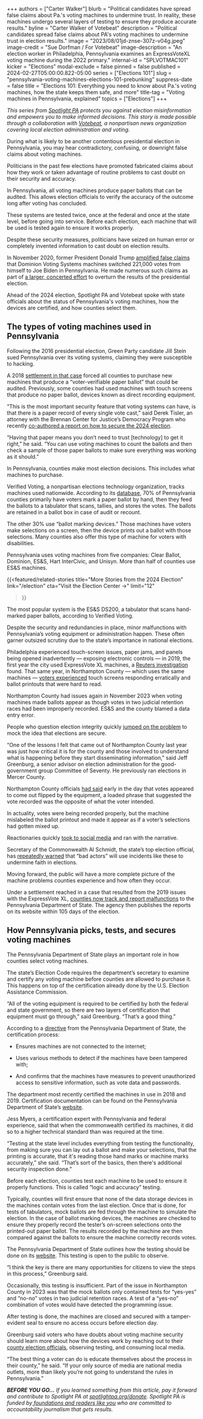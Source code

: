 +++
authors = ["Carter Walker"]
blurb = "Political candidates have spread false claims about Pa.'s voting machines to undermine trust. In reality, these machines undergo several layers of testing to ensure they produce accurate results."
byline = "Carter Walker of Votebeat"
description = "Political candidates spread false claims about PA's voting machines to undermine trust in election results."
image = "2023/08/01jd-znse-307z-v04g.jpeg"
image-credit = "Sue Dorfman / For Votebeat"
image-description = "An election worker in Philadelphia, Pennsylvania examines an ExpressVoteXL voting machine during the 2022 primary."
internal-id = "SPLVOTMAC101"
kicker = "Elections"
modal-exclude = false
pinned = false
published = 2024-02-27T05:00:00.822-05:00
series = ["Elections 101"]
slug = "pennsylvania-voting-machines-elections-101-prebunking"
suppress-date = false
title = "Elections 101: Everything you need to know about Pa.'s voting machines, how the state keeps them safe, and more"
title-tag = "Voting machines in Pennsylvania, explained"
topics = ["Elections"]
+++

<em>This series from </em><a href="https://www.spotlightpa.org/"><em>Spotlight PA</em></a><em> protects you against election misinformation and empowers you to make informed decisions. This story is made possible through a collaboration with </em><a href="https://www.votebeat.org/"><em>Votebeat</em></a><em>, a nonpartisan news organization covering local election administration and voting.</em>

During what is likely to be another contentious presidential election in Pennsylvania, you may hear contradictory, confusing, or downright false claims about voting machines.

Politicians in the past few elections have promoted fabricated claims about how they work or taken advantage of routine problems to cast doubt on their security and accuracy.

In Pennsylvania, all voting machines produce paper ballots that can be audited. This allows election officials to verify the accuracy of the outcome long after voting has concluded.

<script src="https://www.spotlightpa.org/embed.js" async></script><div data-spl-embed-version="1" data-spl-src="https://www.spotlightpa.org/embeds/newsletter/"></div>

These systems are tested twice, once at the federal and once at the state level, before going into service. Before each election, each machine that will be used is tested again to ensure it works properly.

Despite these security measures, politicians have seized on human error or completely invented information to cast doubt on election results.

In November 2020, former President Donald Trump <a href="https://apnews.com/article/fact-check-trump-tweets-tall-tale-votes-13c104367924b8192b4fcecf334f7806">amplified false claims</a> that Dominion Voting Systems machines switched 221,000 votes from himself to Joe Biden in Pennsylvania. He made numerous such claims as part of <a href="https://www.nytimes.com/2023/08/17/us/politics/trump-election-lies-fact-check.html">a larger, concerted effort</a> to overturn the results of the presidential election.

Ahead of the 2024 election, Spotlight PA and Votebeat spoke with state officials about the status of Pennsylvania&#39;s voting machines, how the devices are certified, and how counties select them.

## The types of voting machines used in Pennsylvania

Following the 2016 presidential election, Green Party candidate Jill Stein sued Pennsylvania over its voting systems, claiming they were susceptible to hacking.

A 2018 <a href="https://www.inquirer.com/politics/pennsylvania/pennsylvania-commits-new-voting-machines-election-audit-20181130.html">settlement in that case</a> forced all counties to purchase new machines that produce a “voter-verifiable paper ballot” that could be audited. Previously, some counties had used machines with touch screens that produce no paper ballot, devices known as direct recording equipment.

“This is the most important security feature that voting systems can have, is that there is a paper record of every single vote cast,” said Derek Tisler, an attorney with the Brennan Center for Justice’s Democracy Program who recently <a href="https://www.brennancenter.org/our-work/policy-solutions/securing-2024-election">co-authored a report on how to secure the 2024 election</a>.

“Having that paper means you don’t need to trust \[technology\] to get it right,” he said. “You can use voting machines to count the ballots and then check a sample of those paper ballots to make sure everything was working as it should.”

In Pennsylvania, counties make most election decisions. This includes what machines to purchase.

Verified Voting, a nonpartisan elections technology organization, tracks machines used nationwide. According to its <a href="https://verifiedvoting.org/verifier/#mode/navigate/map/ppEquip/mapType/normal/year/2024/state/42">database</a>, 70% of Pennsylvania counties primarily have voters mark a paper ballot by hand, then they feed the ballots to a tabulator that scans, tallies, and stores the votes. The ballots are retained in a ballot box in case of audit or recount.

The other 30% use “ballot marking devices.” Those machines have voters make selections on a screen, then the device prints out a ballot with those selections. Many counties also offer this type of machine for voters with disabilities.

Pennsylvania uses voting machines from five companies: Clear Ballot, Dominion, ES&amp;S, Hart InterCivic, and Unisyn. More than half of counties use ES&amp;S machines.

{{<featured/related-stories 
  title="More Stories from the 2024 Election" 
  link="/election"
  cta="Visit the Election Center →"
  limit="12"
>}}

The most popular system is the ES&amp;S DS200, a tabulator that scans hand-marked paper ballots, according to Verified Voting.

Despite the security and redundancies in place, minor malfunctions with Pennsylvania’s voting equipment or administration happen. These often garner outsized scrutiny due to the state’s importance in national elections.

Philadelphia experienced touch-screen issues, paper jams, and panels being opened inadvertently — exposing electronic controls — in 2019, the first year the city used ExpressVote XL machines, a <a href="https://www.reuters.com/article/us-usa-election-pennsylvania-machines-ex/exclusive-philadelphias-new-voting-machines-under-scrutiny-in-tuesdays-elections-idUSKBN23828J/">Reuters investigation</a> found. That same year, in Northampton County — which uses the same machines — <a href="https://www.spotlightpa.org/news/2020/10/pa-northampton-county-voting-machines-glitches-presidential-election/">voters experienced</a> touch screens responding erratically and ballot printouts that were hard to read.

Northampton County had issues again in November 2023 when voting machines made ballots appear as though votes in two judicial retention races had been improperly recorded. ES&amp;S and the county blamed a data entry error.

People who question election integrity quickly <a href="https://twitter.com/abrahamhamadeh/status/1721983962778886514?s=46&amp;t=UQBYjZ2Ni_IbmeUwNjHQUw">jumped on the problem</a> to mock the idea that elections are secure.

“One of the lessons I felt that came out of Northampton County last year was just how critical it is for the county and those involved to understand what is happening before they start disseminating information,&#34; said Jeff Greenburg, a senior advisor on election administration for the good-government group Committee of Seventy. He previously ran elections in Mercer County.

Northampton County officials <a href="https://www.lehighvalleynews.com/elections/election-2023-widespread-voting-machine-problems-reported-in-northampton-county">had said</a> early in the day that votes appeared to come out flipped by the equipment, a loaded phrase that suggested the vote recorded was the opposite of what the voter intended.

In actuality, votes were being recorded properly, but the machine mislabeled the ballot printout and made it appear as if a voter’s selections had gotten mixed up.

Reactionaries quickly <a href="https://apnews.com/article/fact-check-pennsylvania-election-vote-flip-545307248102">took to social media</a> and ran with the narrative.

Secretary of the Commonwealth Al Schmidt, the state’s top election official, has <a href="https://www.politico.com/news/2023/11/25/voting-machine-trouble-pennsylvania-00128554">repeatedly warned</a> that “bad actors” will use incidents like these to undermine faith in elections.

Moving forward, the public will have a more complete picture of the machine problems counties experience and how often they occur.

Under a settlement reached in a case that resulted from the 2019 issues with the ExpressVote XL, <a href="https://www.votebeat.org/pennsylvania/2023/8/18/23837562/voting-machine-malfunction-reports-public-database-election-lawsuit/">counties now track and report malfunctions</a> to the Pennsylvania Department of State. The agency then publishes the reports on its website within 105 days of the election.

## How Pennsylvania picks, tests, and secures voting machines

The Pennsylvania Department of State plays an important role in how counties select voting machines.

The state’s Election Code requires the department’s secretary to examine and certify any voting machine before counties are allowed to purchase it. This happens on top of the certification already done by the U.S. Election Assistance Commission.

“All of the voting equipment is required to be certified by both the federal and state government, so there are two layers of certification that equipment must go through,” said Greenburg. “That’s a good thing.”

According to a <a href="https://www.dos.pa.gov/VotingElections/Documents/Voting%20Systems/Directives/Conduct%20Directive%20Att%20E%20-%20PA%20Voting%20System%20Security%20Standard%20v06122018.pdf">directive</a> from the Pennsylvania Department of State, the certification process:

- Ensures machines are not connected to the internet;

- Uses various methods to detect if the machines have been tampered with;

- And confirms that the machines have measures to prevent unauthorized access to sensitive information, such as vote data and passwords.

The department most recently certified the machines in use in 2018 and 2019. Certification documentation can be found on the Pennsylvania Department of State’s <a href="https://www.vote.pa.gov/About-Elections/Pages/New-Voting-Systems.aspx">website</a>.

Jess Myers, a certification expert with Pennsylvania and federal experience, said that when the commonwealth certified its machines, it did so to a higher technical standard than was required at the time.

“Testing at the state level includes everything from testing the functionality, from making sure you can lay out a ballot and make your selections, that the printing is accurate, that it&#39;s reading those hand marks or machine marks accurately,” she said. “That’s sort of the basics, then there&#39;s additional security inspection done.”

Before each election, counties test each machine to be used to ensure it properly functions. This is called “logic and accuracy” testing.

<script src="https://www.spotlightpa.org/embed.js" async></script><div data-spl-embed-version="1" data-spl-src="https://www.spotlightpa.org/embeds/donate/"></div>

Typically, counties will first ensure that none of the data storage devices in the machines contain votes from the last election. Once that is done, for tests of tabulators, mock ballots are fed through the machine to simulate the election. In the case of ballot marking devices, the machines are checked to ensure they properly record the tester’s on-screen selections onto the printed-out paper ballot. The results recorded by the machine are then compared against the ballots to ensure the machine correctly records votes.

The Pennsylvania Department of State outlines how the testing should be done on its <a href="https://www.dos.pa.gov/VotingElections/OtherServicesEvents/Documents/2023-Directive-Logic-Accuracy-Testing.pdf">website</a>. This testing is open to the public to observe.

“I think the key is there are many opportunities for citizens to view the steps in this process,” Greenburg said.

Occasionally, this testing is insufficient. Part of the issue in Northampton County in 2023 was that the mock ballots only contained tests for “yes-yes” and “no-no” votes in two judicial retention races. A test of a “yes-no” combination of votes would have detected the programming issue.

After testing is done, the machines are closed and secured with a tamper-evident seal to ensure no access occurs before election day.

Greenburg said voters who have doubts about voting machine security should learn more about how the devices work by reaching out to their <a href="https://www.vote.pa.gov/Resources/pages/contact-your-election-officials.aspx">county election officials</a>, observing testing, and consuming local media.

“The best thing a voter can do is educate themselves about the process in their county,” he said. “If your only source of media are national media outlets, more than likely you’re not going to understand the rules in Pennsylvania.”

<strong><em>BEFORE YOU GO…</em></strong><em> If you learned something from this article, pay it forward and contribute to Spotlight PA at </em><a href="http://spotlightpa.org/donate"><em>spotlightpa.org/donate</em></a><em>. Spotlight PA is funded by</em><a href="https://www.spotlightpa.org/support"><em> foundations and readers like you</em></a><em> who are committed to accountability journalism that gets results.</em>

